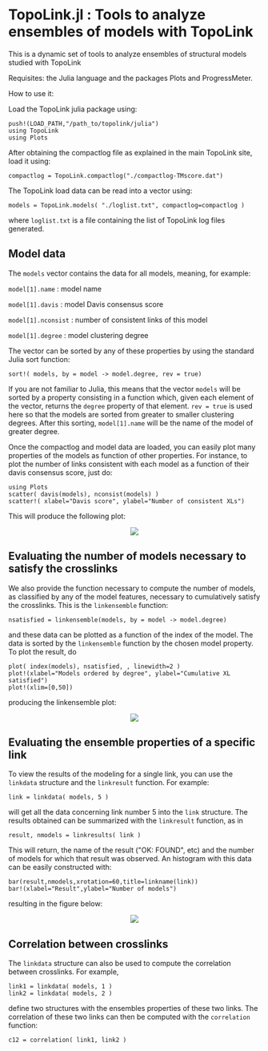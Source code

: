 
# TopoLink.jl :  Tools to analyze ensembles of models with TopoLink

This is a dynamic set of tools to analyze ensembles of structural models studied with TopoLink

Requisites: the Julia language and the packages Plots and ProgressMeter.

How to use it:

Load the TopoLink julia package using:
```
push!(LOAD_PATH,"/path_to/topolink/julia")
using TopoLink
using Plots
```

After obtaining the compactlog file as explained in the main TopoLink
site, load it using:

```
compactlog = TopoLink.compactlog("./compactlog-TMscore.dat")
```

The TopoLink load data can be read into a vector using: 

```
models = TopoLink.models( "./loglist.txt", compactlog=compactlog )
```

where `loglist.txt` is a file containing the list of TopoLink log files generated.

## Model data

The `models` vector contains the data for all models, meaning, for example:

`model[1].name` : model name

`model[1].davis` : model Davis consensus score

`model[1].nconsist` : number of consistent links of this model

`model[1].degree` : model clustering degree

The vector can be sorted by any of these properties by using the standard Julia sort function:

`sort!( models, by = model -> model.degree, rev = true)`

If you are not familiar to Julia, this means that the vector `models`
will be sorted by a property consisting in a function which, given each
element of the vector, returns the `degree` property of that element.
`rev = true` is used here so that the models are sorted from greater to
smaller clustering degrees. After this sorting, `model[1].name` will be
the name of the model of greater degree.

Once the compactlog and model data are loaded, you can easily plot many
properties of the models as function of other properties. For instance,
to plot the number of links consistent with each model as a function of
their davis consensus score, just do:

```
using Plots
scatter( davis(models), nconsist(models) )
scatter!( xlabel="Davis score", ylabel="Number of consistent XLs")
```

This will produce the following plot:

<p align="center">
<img src="https://github.com/mcubeg/topolink/blob/master/julia/examples/davis_nxl.png?raw=true">
</p>

## Evaluating the number of models necessary to satisfy the crosslinks

We also provide the function necessary to compute the number of models,
as classified by any of the model features, necessary to cumulatively
satisfy the crosslinks. This is the `linkensemble` function:

```
nsatisfied = linkensemble(models, by = model -> model.degree)
```

and these data can be plotted as a function of the index of the model. The
data is sorted by the `linkensemble` function by the chosen model
property. To plot the result, do  

```
plot( index(models), nsatisfied, , linewidth=2 ) 
plot!(xlabel="Models ordered by degree", ylabel="Cumulative XL satisfied")
plot!(xlim=[0,50])
```

producing the linkensemble plot:

<p align="center">
<img src="https://github.com/mcubeg/topolink/blob/master/julia/examples/ensemble.png?raw=true">
</p>

## Evaluating the ensemble properties of a specific link

To view the results of the modeling for a single link, you can use the
`linkdata` structure and the `linkresult` function. For example:

```
link = linkdata( models, 5 )
```
will get all the data concerning link number 5 into the `link`
structure. The results obtained can be summarized with the `linkresult`
function, as in
```
result, nmodels = linkresults( link )
```
This will return, the name of the result ("OK: FOUND", etc) and the
number of models for which that result was observed. 
An histogram with this data can be easily constructed with:
```
bar(result,nmodels,xrotation=60,title=linkname(link))
bar!(xlabel="Result",ylabel="Number of models")
```
resulting in the figure below:
<p align="center">
<img src="https://github.com/mcubeg/topolink/blob/master/julia/examples/linkhistogram.png?raw=true">
</p>

## Correlation between crosslinks

The `linkdata` structure can also be used to compute the correlation
between crosslinks. For example,

``` 
link1 = linkdata( models, 1 )
link2 = linkdata( models, 2 )
```
define two structures with the ensembles properties of these two links.
The correlation of these two links can then be computed with the
`correlation` function:
```
c12 = correlation( link1, link2 )
```











